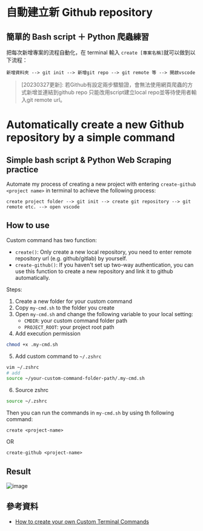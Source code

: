 # 自動建立新 Github repository

## 簡單的 Bash script ＋ Python 爬蟲練習

把每次新增專案的流程自動化，在 terminal 輸入 `create [專案名稱]`就可以做到以下流程： </br>

`新增資料夾 --> git init --> 新增git repo --> git remote 等 --> 開啟vscode`

> [20230327更新]:
> 若Github有設定兩步驟驗證，會無法使用網頁爬蟲的方式新增並連結到github repo
> 只能改用script建立local repo並等待使用者輸入git remote url。

# Automatically create a new Github repository by a simple command

## Simple bash script & Python Web Scraping practice

Automate my process of creating a new project with entering `create-github <project name>` in terminal to achieve the following process:

`create project folder --> git init --> create git repository --> git remote etc. --> open vscode`

## How to use
Custom command has two function:
- `create()`: Only create a new local repository, you need to enter remote repository url (e.g. github/gitlab) by yourself.
- `create-github()`: If you haven't set up two-way authentication, you can use this function to create a new repository and link it to github automatically.

Steps:
1. Create a new folder for your custom command
2. Copy `my-cmd.sh` to the folder you create
3. Open `my-cmd.sh` and change the following variable to your local setting:
   - `CMDIR`: your custom command folder path
   - `PROJECT_ROOT`: your project root path
4. Add execution permission
```bash
chmod +x .my-cmd.sh
```
5. Add custom command to `~/.zshrc`
```bash
vim ~/.zshrc
# add 
source ~/your-custom-command-folder-path/.my-cmd.sh
```  

6. Source zshrc
```bash
source ~/.zshrc
```

Then you can run the commands in `my-cmd.sh` by using th following command:
```
create <project-name>
```
OR
```
create-github <project-name>
```

## Result

![image](https://github.com/ariel7234/repo_create/blob/main/img/result.gif)

## 參考資料

- [How to create your own Custom Terminal Commands](https://medium.com/devnetwork/how-to-create-your-own-custom-terminal-commands-c5008782a78e)
